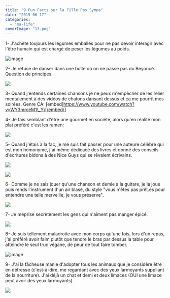 ```yaml
---
title: "9 Fun Facts sur la Fille Pas Sympa"
date: "2015-06-17"
categories: 
  - "ma-life"
coverImage: "13.png"
---
```


1- J'achète toujours les légumes emballés pour ne pas devoir interagir avec l'être humain qui est chargé de peser les légumes au poids.

![image](✨%20Perso/🌐%20Sites/lfpsympa/content/post/2015/06/9-fun-facts-sur-la-fille-pas-sympa/images/tumblr_inline_n1vm2cHvHn1qzxfj4.gif)

2- Je refuse de danser dans une boîte où on ne passe pas du Beyoncé. Question de principes.

![](✨%20Perso/🌐%20Sites/lfpsympa/content/post/2015/06/9-fun-facts-sur-la-fille-pas-sympa/images/tumblr_n9mj8vH50Q1tulgmio1_400.gif)

3- Quand j'entends certaines chansons je ne peux m'empêcher de les relier mentalement à des vidéos de chatons dansant dessus et ça me pourrit mes soirées. Genre ÇA: \[embed\]https://www.youtube.com/watch?v=WY3mrceM1\_Y\[/embed\]

4- Je fais semblant d'être une gourmet en société, alors qu'en réalité mon plat préféré c'est les ramen:

![](http://www.google.fr/url?source=imglanding&ct=img&q=http://p8.storage.canalblog.com/84/78/178865/8026253_p.jpg&sa=X&ei=67iBVbjXKcOAUdHig_AF&ved=0CAkQ8wc4Kw&usg=AFQjCNFX46y_-xvX9q1bZVHTemN4cYpFOw)

5- Quand j'étais à la fac, je me suis fait passer pour une auteure célèbre qui est mon homonyme, j'ai même dédicacé des livres et donné des conseils d'écritures bidons à des Nice Guys qui se rêvaient écrivains.

![](✨%20Perso/🌐%20Sites/lfpsympa/content/post/2015/06/9-fun-facts-sur-la-fille-pas-sympa/images/tumblr_inline_n1vllncDHZ1qzxfj4.gif)

![](✨%20Perso/🌐%20Sites/lfpsympa/content/post/2015/06/9-fun-facts-sur-la-fille-pas-sympa/images/tumblr_inline_n1vlmb29XG1qzxfj4.gif)

6- Comme je ne sais jouer qu'une chanson et demie à la guitare, je la joue puis rends l'instrument d'un air blasé, du style "vous n'êtes pas prêt.es pour entendre une telle merveille, je vous préserve".

![](✨%20Perso/🌐%20Sites/lfpsympa/content/post/2015/06/9-fun-facts-sur-la-fille-pas-sympa/images/tumblr_inline_mmo2btRY5v1qz4rgp.gif)

7- Je méprise secrètement les gens qui n'aiment pas manger épicé.

![](✨%20Perso/🌐%20Sites/lfpsympa/content/post/2015/06/9-fun-facts-sur-la-fille-pas-sympa/images/tumblr_n30jj0ecAN1qltkyyo1_500.gif)

8- Je suis tellement maladroite avec mon corps qu'une fois, lors d'un repas, j'ai préféré avoir faim plutôt que tendre le bras par dessus la table pour atteindre le seul truc végane, de peur de tout faire tomber.

![image](✨%20Perso/🌐%20Sites/lfpsympa/content/post/2015/06/9-fun-facts-sur-la-fille-pas-sympa/images/abd-151.gif)

9- J'ai la fâcheuse manie d'adopter tous les animaux que je considère être en détresse (c'est-à-dire, me regardant avec des yeux larmoyants suppliant de la nourriture). J'ai déjà un chat et demi et deux limaces (OUI une limace peut avoir des yeux larmoyants).

![](✨%20Perso/🌐%20Sites/lfpsympa/content/post/2015/06/9-fun-facts-sur-la-fille-pas-sympa/images/tumblr_inline_n1vnayYFC51qzxfj4.gif)
